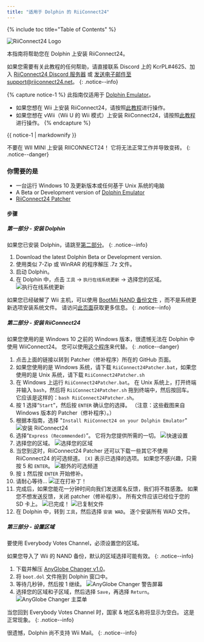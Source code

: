 ```yaml
---
title: "适用于 Dolphin 的 RiiConnect24"
---
```


{% include toc title="Table of Contents" %}

![RiiConnect24 Logo](/images/WiiRC24Logo.jpg)

本指南将帮助您在 Dolphin 上安装 RiiConnect24。

如果您需要有关此教程的任何帮助，请直接联系 Discord 上的 KcrPL#4625、加入 [RiiConnect24 Discord 服务器](https://discord.gg/rc24) 或 [发送电子邮件至 support@riiconnect24.net](mailto:support@riiconnect24.net)。
{: .notice--info}

{% capture notice-1 %}
此指南仅适用于 [Dolphin Emulator](https://dolphin-emu.org)。

- 如果您想在 Wii 上安装 RiiConnect24，请按照[此教程](riiconnect24)进行操作。
- 如果您想在 vWii（Wii U 的 Wii 模式）上安装 RiiConnect24，请按照[此教程](riiconnect24-vwii)进行操作。
{% endcapture %}

<div class="notice--warning">{{ notice-1 | markdownify }}</div>

不要在 WII MINI 上安装 RIICONNECT24！ 它将无法正常工作并导致变砖。
{: .notice--danger}

### 你需要的是

* 一台运行 Windows 10 及更新版本或任何基于 Unix 系统的电脑
* A Beta or Development version of [Dolphin Emulator](https://dolphin-emu.org/download/)
* [RiiConnect24 Patcher](https://github.com/RiiConnect24/RiiConnect24-Patcher/releases)

#### 步骤

##### 第一部分 - 安装 Dolphin

如果您已安装 Dolphin，请跳至[第二部分](#section-ii---installing-riiconnect24)。
{: .notice--info}

1. Download the latest Dolphin Beta or Development version.
2. 使用类似 7-Zip 或 WinRAR 的程序解压 .7z 文件。
3. 启动 Dolphin。
4. 在 Dolphin 中，点击 `工具` -> `执行在线系统更新` -> 选择您的区域。 ![执行在线系统更新](/images/Dolphin_RC24/1.jpg)

如果您已经破解了 Wii 主机，可以使用 [BootMii NAND 备份文件](bootmii) ，而不是系统更新选项安装系统文件。 请访问[此页面](https://wiki.dolphin-emu.org/index.php?title=NAND_Usage_Guide)获取更多信息。
{: .notice--info}

##### 第二部分 - 安装 RiiConnect24

如果您使用的是 Windows 10 之前的 Windows 版本，很遗憾无法在 Dolphin 中使用 WiiConnect24。 您可以使用[这个程序](https://github.com/RiiConnect24/.VFF-File-Downloader-for-Dolphin)来代替。
{: .notice--danger}

1. 点击上面的链接以转到 Patcher（修补程序）所在的 GitHub 页面。
2. 如果您使用的是 Windows 系统，请下载 `RiiConnect24Patcher.bat`，如果您使用的是 Unix 系统，请下载 `RiiConnect24Patcher.sh`
3. 在 Windows 上运行 `RiiConnect24Patcher.bat`。 在 Unix 系统上，打开终端并输入 `bash`，然后将 `RiiConnect24Patcher.sh` 拖到终端中，然后按回车。 它应该是这样的：`bash RiiConnect24Patcher.sh`。
4. 按 1 选择“`Start`”，然后按 `ENTER` 确认您的选择。 （注意：这些截图来自 Windows 版本的 Patcher（修补程序）。）
5. 根据本指南，选择 "`Install RiiConnect24 on your Dolphin Emulator`" ![安装 RiiConnect24](/images/RC24_Patcher/3.JPG)
6. 选择“`Express (Recommended)`”。 它将为您提供所需的一切。 ![快速设置](/images/RC24_Patcher/4.JPG)
7. 选择您的区域。 ![选择您的区域](/images/RC24_Patcher/5.JPG)
8. 当您到这时，RiiConnect24 Patcher 还可以下载一些其它不使用 RiiConnect24 的可选频道。 `[X]` 表示已选择的选项。 如果您不感兴趣，只需按 5 和 `ENTER`。 ![额外的可选频道](/images/RC24_Patcher/6.JPG)
9. 按 `1` 然后按 `ENTER` 开始修补。
10. 请耐心等待... ![正在打补丁！](/images/RC24_Patcher/9.JPG)
11. 完成后，如果您能花一分钟时间向我们发送匿名反馈，我们将不胜感激。  如果您不想发送反馈，关闭 patcher（修补程序）。 所有文件应该已经位于您的 SD 卡上。 ![已完成！](/images/RC24_Patcher/10.JPG) ![已复制文件](/images/RC24_Patcher/11.PNG)
12. 在 Dolphin 中，转到 `工具`，然后选择 `安装 WAD`。 逐个安装所有 WAD 文件。

##### 第三部分 - 设置区域

要使用 Everybody Votes Channel，必须设置您的区域。

如果您导入了 Wii 的 NAND 备份，默认的区域选择可能有效。
{: .notice--info}

1. 下载并解压 [AnyGlobe Changer v1.0](https://github.com/fishguy6564/AnyGlobe-Changer/releases/download/1.0/AnyGlobe.Changer.zip)。
1. 将 `boot.dol` 文件拖到 Dolphin 窗口中。
1. 等待几秒钟，然后按 1 继续。 ![AnyGlobe Changer 警告屏幕](/images/Dolphin_RC24/anyglobe-warning.png)
1. 选择您的区域和子区域，然后选择 `Save`，再选择 `Return`。 ![AnyGlobe Changer 主菜单](/images/Dolphin_RC24/anyglobe-save.png)

当您回到 Everybody Votes Channel 时，国家 & 地区名称将显示为空白。 这是正常现象。
{: .notice--info}

很遗憾，Dolphin 尚不支持 Wii Mail。
{: .notice--info}
